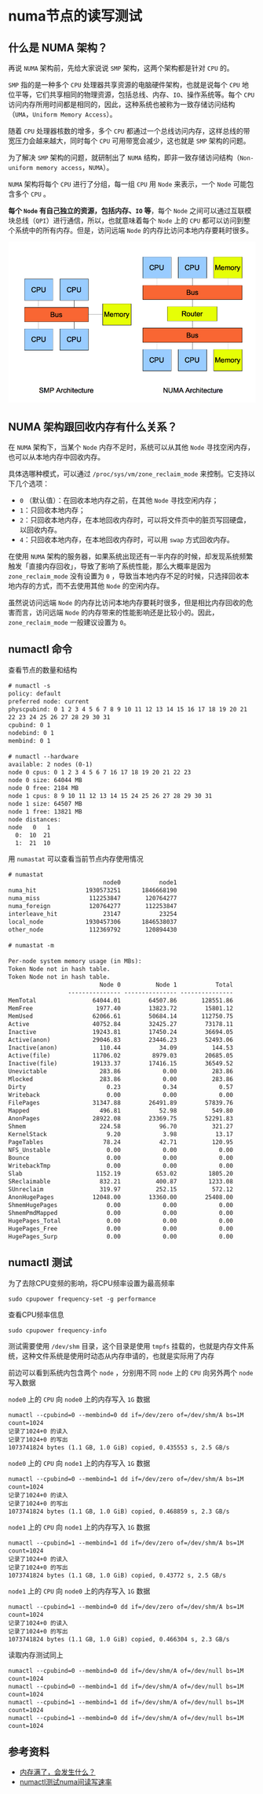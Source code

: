 # numa节点的读写测试

## 什么是 NUMA 架构？

再说 `NUMA` 架构前，先给大家说说 `SMP` 架构，这两个架构都是针对 `CPU` 的。

`SMP` 指的是一种多个 `CPU` 处理器共享资源的电脑硬件架构，也就是说每个 `CPU` 地位平等，它们共享相同的物理资源，包括总线、内存、`IO`、操作系统等。每个 `CPU` 访问内存所用时间都是相同的，因此，这种系统也被称为一致存储访问结构（`UMA`，`Uniform Memory Access`）。

随着 `CPU` 处理器核数的增多，多个 `CPU` 都通过一个总线访问内存，这样总线的带宽压力会越来越大，同时每个 `CPU` 可用带宽会减少，这也就是 `SMP` 架构的问题。

为了解决 `SMP` 架构的问题，就研制出了 `NUMA` 结构，即非一致存储访问结构（`Non-uniform memory access`，`NUMA`）。

`NUMA` 架构将每个 `CPU` 进行了分组，每一组 `CPU` 用 `Node` 来表示，一个 `Node` 可能包含多个 `CPU` 。

**每个 `Node` 有自己独立的资源，包括内存、`IO` 等**，每个 `Node` 之间可以通过互联模块总线（`QPI`）进行通信，所以，也就意味着每个 `Node` 上的 `CPU` 都可以访问到整个系统中的所有内存。但是，访问远端 `Node` 的内存比访问本地内存要耗时很多。

![numa-arch](images/numa-arch.png)

## NUMA 架构跟回收内存有什么关系？

在 `NUMA` 架构下，当某个 `Node` 内存不足时，系统可以从其他 `Node` 寻找空闲内存，也可以从本地内存中回收内存。

具体选哪种模式，可以通过 `/proc/sys/vm/zone_reclaim_mode` 来控制。它支持以下几个选项：

- `0` （默认值）：在回收本地内存之前，在其他 `Node` 寻找空闲内存；
- `1`：只回收本地内存；
- `2`：只回收本地内存，在本地回收内存时，可以将文件页中的脏页写回硬盘，以回收内存。
- `4`：只回收本地内存，在本地回收内存时，可以用 `swap` 方式回收内存。

在使用 `NUMA` 架构的服务器，如果系统出现还有一半内存的时候，却发现系统频繁触发「直接内存回收」，导致了影响了系统性能，那么大概率是因为 `zone_reclaim_mode` 没有设置为 `0` ，导致当本地内存不足的时候，只选择回收本地内存的方式，而不去使用其他 `Node` 的空闲内存。

虽然说访问远端 `Node` 的内存比访问本地内存要耗时很多，但是相比内存回收的危害而言，访问远端 `Node` 的内存带来的性能影响还是比较小的。因此，`zone_reclaim_mode` 一般建议设置为 `0`。

## numactl 命令

查看节点的数量和结构

```shell
# numactl -s
policy: default
preferred node: current
physcpubind: 0 1 2 3 4 5 6 7 8 9 10 11 12 13 14 15 16 17 18 19 20 21 22 23 24 25 26 27 28 29 30 31
cpubind: 0 1
nodebind: 0 1
membind: 0 1

# numactl --hardware
available: 2 nodes (0-1)
node 0 cpus: 0 1 2 3 4 5 6 7 16 17 18 19 20 21 22 23
node 0 size: 64044 MB
node 0 free: 2184 MB
node 1 cpus: 8 9 10 11 12 13 14 15 24 25 26 27 28 29 30 31
node 1 size: 64507 MB
node 1 free: 13821 MB
node distances:
node   0   1
  0:  10  21
  1:  21  10
```

用 `numastat` 可以查看当前节点内存使用情况

```shell
# numastat
                           node0           node1
numa_hit              1930573251      1846668190
numa_miss              112253847       120764277
numa_foreign           120764277       112253847
interleave_hit             23147           23254
local_node            1930457306      1846538037
other_node             112369792       120894430

# numastat -m

Per-node system memory usage (in MBs):
Token Node not in hash table.
Token Node not in hash table.
                          Node 0          Node 1           Total
                 --------------- --------------- ---------------
MemTotal                64044.01        64507.86       128551.86
MemFree                  1977.40        13823.72        15801.12
MemUsed                 62066.61        50684.14       112750.75
Active                  40752.84        32425.27        73178.11
Inactive                19243.81        17450.24        36694.05
Active(anon)            29046.83        23446.23        52493.06
Inactive(anon)            110.44           34.09          144.53
Active(file)            11706.02         8979.03        20685.05
Inactive(file)          19133.37        17416.15        36549.52
Unevictable               283.86            0.00          283.86
Mlocked                   283.86            0.00          283.86
Dirty                       0.23            0.34            0.57
Writeback                   0.00            0.00            0.00
FilePages               31347.88        26491.89        57839.76
Mapped                    496.81           52.98          549.80
AnonPages               28922.08        23369.75        52291.83
Shmem                     224.58           96.70          321.27
KernelStack                 9.20            3.98           13.17
PageTables                 78.24           42.71          120.95
NFS_Unstable                0.00            0.00            0.00
Bounce                      0.00            0.00            0.00
WritebackTmp                0.00            0.00            0.00
Slab                     1152.19          653.02         1805.20
SReclaimable              832.21          400.87         1233.08
SUnreclaim                319.97          252.15          572.12
AnonHugePages           12048.00        13360.00        25408.00
ShmemHugePages              0.00            0.00            0.00
ShmemPmdMapped              0.00            0.00            0.00
HugePages_Total             0.00            0.00            0.00
HugePages_Free              0.00            0.00            0.00
HugePages_Surp              0.00            0.00            0.00
```

## numactl 测试

为了去除CPU变频的影响，将CPU频率设置为最高频率

```shell
sudo cpupower frequency-set -g performance
```

查看CPU频率信息

```shell
sudo cpupower frequency-info
```

测试需要使用 `/dev/shm` 目录，这个目录是使用 `tmpfs` 挂载的，也就是内存文件系统，这种文件系统是使用时动态从内存申请的，也就是实际用了内存

前边可以看到系统内包含两个 `node` ，分别用不同 `node` 上的 `CPU` 向另外两个 `node` 写入数据

`node0` 上的 `CPU` 向 `node0` 上的内存写入 `1G` 数据

```shell
numactl --cpubind=0 --membind=0 dd if=/dev/zero of=/dev/shm/A bs=1M count=1024
记录了1024+0 的读入
记录了1024+0 的写出
1073741824 bytes (1.1 GB, 1.0 GiB) copied, 0.435553 s, 2.5 GB/s
```

`node0` 上的 `CPU` 向 `node1` 上的内存写入 `1G` 数据

```shell
numactl --cpubind=0 --membind=1 dd if=/dev/zero of=/dev/shm/A bs=1M count=1024
记录了1024+0 的读入
记录了1024+0 的写出
1073741824 bytes (1.1 GB, 1.0 GiB) copied, 0.468859 s, 2.3 GB/s
```

`node1` 上的 `CPU` 向 `node1` 上的内存写入 `1G` 数据

```shell
numactl --cpubind=1 --membind=1 dd if=/dev/zero of=/dev/shm/A bs=1M count=1024
记录了1024+0 的读入
记录了1024+0 的写出
1073741824 bytes (1.1 GB, 1.0 GiB) copied, 0.43772 s, 2.5 GB/s
```

`node1` 上的 `CPU` 向 `node0` 上的内存写入 `1G` 数据

```shell
numactl --cpubind=1 --membind=0 dd if=/dev/zero of=/dev/shm/A bs=1M count=1024
记录了1024+0 的读入
记录了1024+0 的写出
1073741824 bytes (1.1 GB, 1.0 GiB) copied, 0.466304 s, 2.3 GB/s
```

读取内存测试同上

```shell
numactl --cpubind=0 --membind=0 dd if=/dev/shm/A of=/dev/null bs=1M count=1024
numactl --cpubind=0 --membind=1 dd if=/dev/shm/A of=/dev/null bs=1M count=1024
numactl --cpubind=1 --membind=1 dd if=/dev/shm/A of=/dev/null bs=1M count=1024
numactl --cpubind=1 --membind=0 dd if=/dev/shm/A of=/dev/null bs=1M count=1024
```

## 参考资料

- [内存满了，会发生什么？](https://xiaolincoding.com/os/3_memory/mem_reclaim.html)
- [numactl测试numa间读写速率](https://blog.csdn.net/mabin2005/article/details/116018566)
